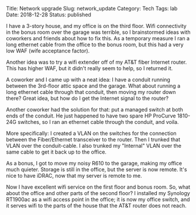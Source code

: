Title: Network upgrade
Slug: network_update
Category: Tech
Tags: lab
Date: 2018-12-28
Status: published

I have a 3-story house, and my office is on the third floor.  Wifi connectivity in the bonus
room over the garage was terrible, so I brainstormed ideas with coworkers and friends about
how to fix this.  As a temporary measure I ran a long ethernet cable from the office to the
bonus room, but this had a very low WAF (wife acceptance factor).

Another idea was to try a wifi extender off of my AT&T fiber Internet router.  This has
higher WAF, but it didn't really seem to help, so I returned it.

A coworker and I came up with a neat idea: I have a conduit running between the 3rd-floor attic
space and the garage.  What about running a long ethernet cable through that conduit, then
moving my router down there?  Great idea, but how do I get the Internet signal to the router?

Another coworker had the solution for that: put a managed switch at both ends of the conduit.
He just happened to have two spare HP ProCurve 1810-24G switches, so I ran an ethernet cable
through the conduit, and voila.

More specifically: I created a VLAN on the switches for the connection between the Fiber/Ethernet
transceiver to the router.  Then I trunked that VLAN over the conduit-cable.  I also trunked my
"Internal" VLAN over the same cable to get it back up to the office.

As a bonus, I got to move my noisy R610 to the garage, making my office much quieter.  Storage
is still in the office, but the server is now remote.  It's nice to have iDRAC, now that my server
is remote to me.

Now I have excellent wifi service on the first floor and bonus room.  So, what about the office
and other parts of the second floor?  I installed my Synology RT1900ac as a wifi access point
in the office; it is now my office switch, and it serves wifi to the parts of the house that
the AT&T router does not reach.
